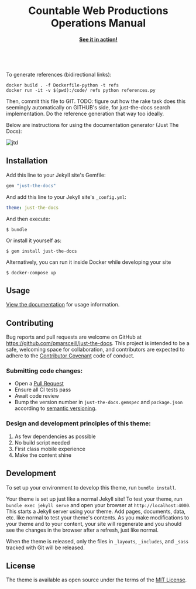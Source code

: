 <p align="center">
    <h1 align="center">Countable Web Productions Operations Manual</h1>
    <p align="center"><strong><a href="https://countable-web.github.io/ops/">See it in action!</a></strong></p>
    <br><br><br>
</p>


To generate references (bidirectional links):

```
docker build . -f Dockerfile-python -t refs
docker run -it -v $(pwd):/code/ refs python references.py
```
Then, commit this file to GIT. TODO: figure out how the rake task does this seemingly automatically on GITHUB's side, for just-the-docs search implementation. Do the reference generation that way too ideally.

Below are instructions for using the documentation generator (Just The Docs):

![jtd](https://user-images.githubusercontent.com/896475/47384541-89053c80-d6d5-11e8-98dc-dba16e192de9.gif)

## Installation

Add this line to your Jekyll site's Gemfile:

```ruby
gem "just-the-docs"
```

And add this line to your Jekyll site's `_config.yml`:

```yaml
theme: just-the-docs
```

And then execute:

    $ bundle

Or install it yourself as:

    $ gem install just-the-docs

Alternatively, you can run it inside Docker while developing your site

    $ docker-compose up

## Usage

[View the documentation](https://pmarsceill.github.io/just-the-docs/) for usage information.

## Contributing

Bug reports and pull requests are welcome on GitHub at https://github.com/pmarsceill/just-the-docs. This project is intended to be a safe, welcoming space for collaboration, and contributors are expected to adhere to the [Contributor Covenant](http://contributor-covenant.org) code of conduct.

### Submitting code changes:

- Open a [Pull Request](https://github.com/pmarsceill/just-the-docs/pulls)
- Ensure all CI tests pass
- Await code review
- Bump the version number in `just-the-docs.gemspec` and `package.json` according to [semantic versioning](https://semver.org/).

### Design and development principles of this theme:

1. As few dependencies as possible
2. No build script needed
3. First class mobile experience
4. Make the content shine

## Development

To set up your environment to develop this theme, run `bundle install`.

Your theme is set up just like a normal Jekyll site! To test your theme, run `bundle exec jekyll serve` and open your browser at `http://localhost:4000`. This starts a Jekyll server using your theme. Add pages, documents, data, etc. like normal to test your theme's contents. As you make modifications to your theme and to your content, your site will regenerate and you should see the changes in the browser after a refresh, just like normal.

When the theme is released, only the files in `_layouts`, `_includes`, and `_sass` tracked with Git will be released.

## License

The theme is available as open source under the terms of the [MIT License](http://opensource.org/licenses/MIT).
